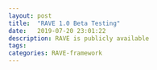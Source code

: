 ```yaml
---
layout: post
title:  "RAVE 1.0 Beta Testing"
date:   2019-07-20 23:01:22
description: RAVE is publicly available
tags: 
categories: RAVE-framework
---
```




